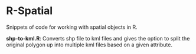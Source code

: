R-Spatial
=========

Snippets of code for working with spatial objects in R.

**shp-to-kml.R**: Converts shp file to kml files and gives the option to split the original polygon up into multiple kml files based on a given attribute.